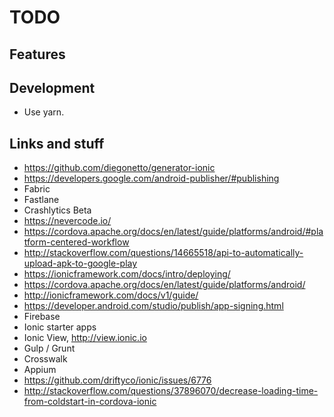 # TODO

## Features

## Development
* Use yarn.

## Links and stuff
* https://github.com/diegonetto/generator-ionic
* https://developers.google.com/android-publisher/#publishing
* Fabric
* Fastlane
* Crashlytics Beta
* https://nevercode.io/
* https://cordova.apache.org/docs/en/latest/guide/platforms/android/#platform-centered-workflow
* http://stackoverflow.com/questions/14665518/api-to-automatically-upload-apk-to-google-play
* https://ionicframework.com/docs/intro/deploying/
* https://cordova.apache.org/docs/en/latest/guide/platforms/android/
* http://ionicframework.com/docs/v1/guide/
* https://developer.android.com/studio/publish/app-signing.html
* Firebase
* Ionic starter apps
* Ionic View, http://view.ionic.io
* Gulp / Grunt
* Crosswalk
* Appium
* https://github.com/driftyco/ionic/issues/6776
* http://stackoverflow.com/questions/37896070/decrease-loading-time-from-coldstart-in-cordova-ionic